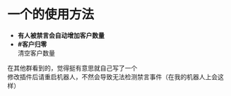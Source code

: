 # 一个的使用方法
<ul type="disc">
  <li><strong>有人被禁言会自动增加客户数量</strong></li>
  <li><strong>#客户归零</strong><br>清空客户数量</li>
</ul>
在其他群看到的，觉得挺有意思就自己写了一个<br>
修改插件后请重启机器人，不然会导致无法检测禁言事件（在我的机器人上会这样）
